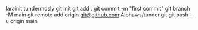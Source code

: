 larainit tundermosly
git init
git add .
git commit -m "first commit"
git branch -M main
git remote add origin git@github.com:Alphaws/tunder.git
git push -u origin main

